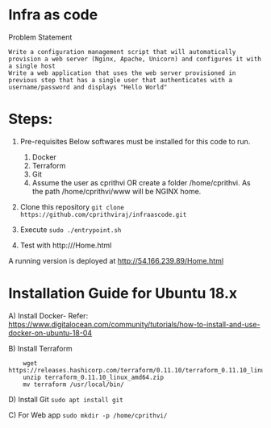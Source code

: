 # Infra as code

Problem Statement


    Write a configuration management script that will automatically provision a web server (Nginx, Apache, Unicorn) and configures it with a single host
    Write a web application that uses the web server provisioned in previous step that has a single user that authenticates with a username/password and displays "Hello World" 

# Steps:
1. Pre-requisites
Below softwares must be installed for this code to run.
    1. Docker
    2. Terraform
    3. Git
    4. Assume the user as cprithvi OR create a folder /home/cprithvi. As the path /home/cprithvi/www will be NGINX home.

2. Clone this repository `git clone https://github.com/cprithviraj/infraascode.git`
3. Execute `sudo ./entrypoint.sh`
4. Test with http://<server IP>/Home.html
  
A running version is deployed at http://54.166.239.89/Home.html
  
# Installation Guide for Ubuntu 18.x

A) Install Docker- Refer: 
https://www.digitalocean.com/community/tutorials/how-to-install-and-use-docker-on-ubuntu-18-04

B) Install Terraform
```
    wget https://releases.hashicorp.com/terraform/0.11.10/terraform_0.11.10_linux_amd64.zip
    unzip terraform_0.11.10_linux_amd64.zip
    mv terraform /usr/local/bin/
```
D) Install Git
        `sudo apt install git`

C) For Web app 
        `sudo mkdir -p /home/cprithvi/`
